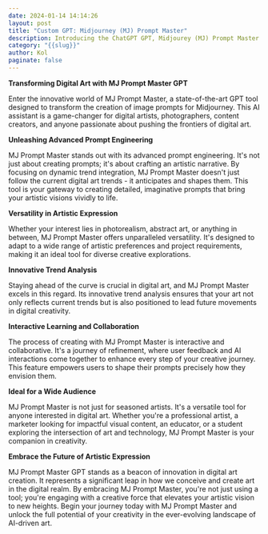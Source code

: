 ```yaml
---
date: 2024-01-14 14:14:26
layout: post
title: "Custom GPT: Midjourney (MJ) Prompt Master"
description: Introducing the ChatGPT GPT, Midjourey (MJ) Prompt Master
category: "{{slug}}"
author: Kol
paginate: false
---
```

**Transforming Digital Art with MJ Prompt Master GPT**

Enter the innovative world of MJ Prompt Master, a state-of-the-art GPT tool designed to transform the creation of image prompts for Midjourney. This AI assistant is a game-changer for digital artists, photographers, content creators, and anyone passionate about pushing the frontiers of digital art.

**Unleashing Advanced Prompt Engineering**

MJ Prompt Master stands out with its advanced prompt engineering. It's not just about creating prompts; it's about crafting an artistic narrative. By focusing on dynamic trend integration, MJ Prompt Master doesn't just follow the current digital art trends - it anticipates and shapes them. This tool is your gateway to creating detailed, imaginative prompts that bring your artistic visions vividly to life.

**Versatility in Artistic Expression**

Whether your interest lies in photorealism, abstract art, or anything in between, MJ Prompt Master offers unparalleled versatility. It's designed to adapt to a wide range of artistic preferences and project requirements, making it an ideal tool for diverse creative explorations.

**Innovative Trend Analysis**

Staying ahead of the curve is crucial in digital art, and MJ Prompt Master excels in this regard. Its innovative trend analysis ensures that your art not only reflects current trends but is also positioned to lead future movements in digital creativity.

**Interactive Learning and Collaboration**

The process of creating with MJ Prompt Master is interactive and collaborative. It's a journey of refinement, where user feedback and AI interactions come together to enhance every step of your creative journey. This feature empowers users to shape their prompts precisely how they envision them.

**Ideal for a Wide Audience**

MJ Prompt Master is not just for seasoned artists. It's a versatile tool for anyone interested in digital art. Whether you're a professional artist, a marketer looking for impactful visual content, an educator, or a student exploring the intersection of art and technology, MJ Prompt Master is your companion in creativity.

**Embrace the Future of Artistic Expression**

MJ Prompt Master GPT stands as a beacon of innovation in digital art creation. It represents a significant leap in how we conceive and create art in the digital realm. By embracing MJ Prompt Master, you're not just using a tool; you're engaging with a creative force that elevates your artistic vision to new heights. Begin your journey today with MJ Prompt Master and unlock the full potential of your creativity in the ever-evolving landscape of AI-driven art.